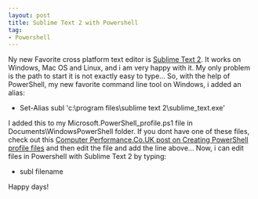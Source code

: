 ```yaml
---
layout: post
title: Sublime Text 2 with Powershell
tag:
- Powershell
---
```

Ny new Favorite cross platform text editor is [Sublime Text 2][1]. It works on Windows, Mac OS and Linux, and i am very happy with it. My only problem is the path to start it is not exactly easy to type... So, with the help of PowerShell, my new favorite command line tool on Windows, i added an alias:

* Set-Alias subl 'c:\program files\sublime text 2\sublime_text.exe'

I added this to my Microsoft.PowerShell_profile.ps1 file in Documents\WindowsPowerShell folder. If you dont have one of these files, check out this [Computer Performance.Co.UK post on Creating PowerShell profile files][2] and then edit the file and add the line above... Now, i can edit files in Powershell with Sublime Text 2 by typing:
* subl filename

Happy days!


[1]:http://www.sublimetext.com/2
[2]:http://www.computerperformance.co.uk/powershell/powershell_profile_ps1.htm